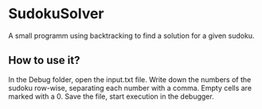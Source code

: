 # SudokuSolver
A small programm using backtracking to find a solution for a given sudoku.

## How to use it?
In the Debug folder, open the input.txt file. Write down the numbers of the sudoku row-wise, separating each number with a comma. Empty cells are marked with a 0.
Save the file, start execution in the debugger.
